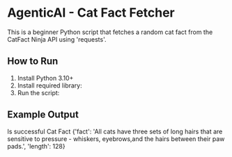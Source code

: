 # AgenticAI - Cat Fact Fetcher

This is a beginner Python script that fetches a random cat fact from the CatFact Ninja API using 'requests'.

## How to Run

1. Install Python 3.10+
2. Install required library:
3. Run the script:

## Example Output

Is successful
Cat Fact {'fact': 'All cats have three sets of long hairs that are sensitive to pressure - whiskers, eyebrows,and the hairs between their paw pads.', 'length': 128}